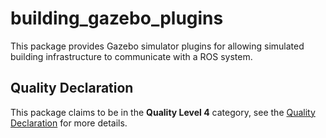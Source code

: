 # building\_gazebo\_plugins

This package provides Gazebo simulator plugins for allowing simulated building infrastructure to communicate with a ROS system.

## Quality Declaration

This package claims to be in the **Quality Level 4** category, see the [Quality Declaration](./QUALITY_DECLARATION.md) for more details.
